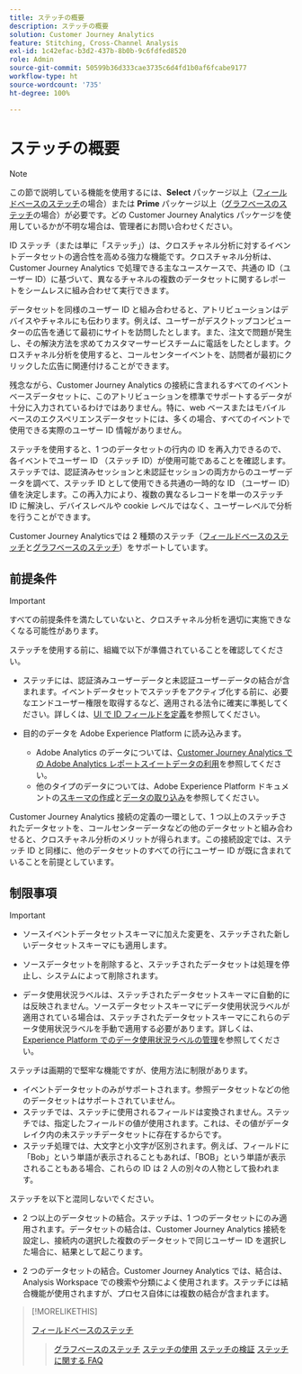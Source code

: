 ```yaml
---
title: ステッチの概要
description: ステッチの概要
solution: Customer Journey Analytics
feature: Stitching, Cross-Channel Analysis
exl-id: 1c42efac-b3d2-437b-8b0b-9c6fdfed8520
role: Admin
source-git-commit: 50599b36d333cae3735c6d4fd1b0af6fcabe9177
workflow-type: ht
source-wordcount: '735'
ht-degree: 100%

---
```


# ステッチの概要

>[!NOTE]
>
>この節で説明している機能を使用するには、**Select** パッケージ以上（[フィールドベースのステッチ](fbs.md)の場合）または **Prime** パッケージ以上（[グラフベースのステッチ](gbs.md)の場合）が必要です。どの Customer Journey Analytics パッケージを使用しているかが不明な場合は、管理者にお問い合わせください。

ID ステッチ（または単に「ステッチ」）は、クロスチャネル分析に対するイベントデータセットの適合性を高める強力な機能です。クロスチャネル分析は、Customer Journey Analytics で処理できる主なユースケースで、共通の ID（ユーザー ID）に基づいて、異なるチャネルの複数のデータセットに関するレポートをシームレスに組み合わせて実行できます。

データセットを同様のユーザー ID と組み合わせると、アトリビューションはデバイスやチャネルにも伝わります。例えば、ユーザーがデスクトップコンピューターの広告を通じて最初にサイトを訪問したとします。また、注文で問題が発生し、その解決方法を求めてカスタマーサービスチームに電話をしたとします。クロスチャネル分析を使用すると、コールセンターイベントを、訪問者が最初にクリックした広告に関連付けることができます。

残念ながら、Customer Journey Analytics の接続に含まれるすべてのイベントベースデータセットに、このアトリビューションを標準でサポートするデータが十分に入力されているわけではありません。特に、web ベースまたはモバイルベースのエクスペリエンスデータセットには、多くの場合、すべてのイベントで使用できる実際のユーザー ID 情報がありません。

ステッチを使用すると、1 つのデータセットの行内の ID を再入力できるので、各イベントでユーザー ID （ステッチ ID）が使用可能であることを確認します。ステッチでは、認証済みセッションと未認証セッションの両方からのユーザーデータを調べて、ステッチ ID として使用できる共通の一時的な ID （ユーザー ID）値を決定します。この再入力により、複数の異なるレコードを単一のステッチ ID に解決し、デバイスレベルや cookie レベルではなく、ユーザーレベルで分析を行うことができます。

Customer Journey Analyticsでは 2 種類のステッチ（[フィールドベースのステッチ](fbs.md)と[グラフベースのステッチ](gbs.md)）をサポートしています。

## 前提条件

>[!IMPORTANT]
>
>すべての前提条件を満たしていないと、クロスチャネル分析を適切に実施できなくなる可能性があります。

ステッチを使用する前に、組織で以下が準備されていることを確認してください。

- ステッチには、認証済みユーザーデータと未認証ユーザーデータの結合が含まれます。イベントデータセットでステッチをアクティブ化する前に、必要なエンドユーザー権限を取得するなど、適用される法令に確実に準拠してください。詳しくは、[UI で ID フィールドを定義](https://experienceleague.adobe.com/ja/docs/experience-platform/xdm/ui/fields/identity)を参照してください。

- 目的のデータを Adobe Experience Platform に読み込みます。

   - Adobe Analytics のデータについては、[Customer Journey Analytics での Adobe Analytics レポートスイートデータの利用](/help/getting-started/aa-vs-cja/aa-data-in-cja.md)を参照してください。
   - 他のタイプのデータについては、Adobe Experience Platform ドキュメントの[スキーマの作成](https://experienceleague.adobe.com/ja/docs/experience-platform/xdm/tutorials/create-schema-ui)と[データの取り込み](https://experienceleague.adobe.com/ja/docs/experience-platform/ingestion/home)を参照してください。

Customer Journey Analytics 接続の定義の一環として、1 つ以上のステッチされたデータセットを、コールセンターデータなどの他のデータセットと組み合わせると、クロスチャネル分析のメリットが得られます。この接続設定では、ステッチ ID と同様に、他のデータセットのすべての行にユーザー ID が既に含まれていることを前提としています。


## 制限事項

>[!IMPORTANT]
>
>
>- ソースイベントデータセットスキーマに加えた変更を、ステッチされた新しいデータセットスキーマにも適用します。
>
>- ソースデータセットを削除すると、ステッチされたデータセットは処理を停止し、システムによって削除されます。
>
>- データ使用状況ラベルは、ステッチされたデータセットスキーマに自動的には反映されません。ソースデータセットスキーマにデータ使用状況ラベルが適用されている場合は、ステッチされたデータセットスキーマにこれらのデータ使用状況ラベルを手動で適用する必要があります。詳しくは、[Experience Platform でのデータ使用状況ラベルの管理](https://experienceleague.adobe.com/ja/docs/experience-platform/data-governance/labels/overview)を参照してください。

ステッチは画期的で堅牢な機能ですが、使用方法に制限があります。

- イベントデータセットのみがサポートされます。参照データセットなどの他のデータセットはサポートされていません。
- ステッチでは、ステッチに使用されるフィールドは変換されません。ステッチでは、指定したフィールドの値が使用されます。これは、その値がデータレイク内の未ステッチデータセットに存在するからです。
- ステッチ処理では、大文字と小文字が区別されます。例えば、フィールドに「Bob」という単語が表示されることもあれば、「BOB」という単語が表示されることもある場合、これらの ID は 2 人の別々の人物として扱われます。

ステッチを以下と混同しないでください。

- 2 つ以上のデータセットの結合。ステッチは、1 つのデータセットにのみ適用されます。データセットの結合は、Customer Journey Analytics 接続を設定し、接続内の選択した複数のデータセットで同じユーザー ID を選択した場合に、結果として起こります。

- 2 つのデータセットの結合。Customer Journey Analytics では、結合は、Analysis Workspace での検索や分類によく使用されます。ステッチには結合機能が使用されますが、プロセス自体には複数の結合が含まれます。

>[!MORELIKETHIS]
>
>[フィールドベースのステッチ](fbs.md)
>>[グラフベースのステッチ](gbs.md)
>>[ステッチの使用](use-stitching.md)
>>[ステッチの検証](validate.md)
>>[ステッチに関する FAQ](faq.md)

